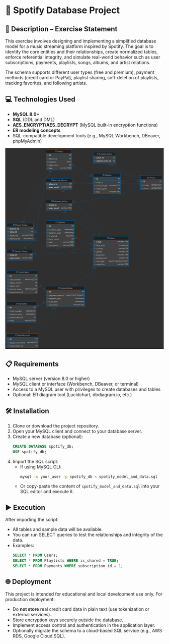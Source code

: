 # 🎵 Spotify Database Project

## 📄 Description – Exercise Statement

This exercise involves designing and implementing a simplified database model for a music streaming platform inspired by Spotify. The goal is to identify the core entities and their relationships, create normalized tables, enforce referential integrity, and simulate real-world behavior such as user subscriptions, payments, playlists, songs, albums, and artist relations.

The schema supports different user types (free and premium), payment methods (credit card or PayPal), playlist sharing, soft-deletion of playlists, tracking favorites, and following artists.

## 💻 Technologies Used

- **MySQL 8.0+**
- **SQL** (DDL and DML)
- **AES_ENCRYPT/AES_DECRYPT** (MySQL built-in encryption functions)
- **ER modeling concepts**
- SQL-compatible development tools (e.g., MySQL Workbench, DBeaver, phpMyAdmin)

![foto](Spotify.png)

## 📋 Requirements

- MySQL server (version 8.0 or higher)
- MySQL client or interface (Workbench, DBeaver, or terminal)
- Access to a MySQL user with privileges to create databases and tables
- Optional: ER diagram tool (Lucidchart, dbdiagram.io, etc.)

## 🛠️ Installation

1. Clone or download the project repository.
2. Open your MySQL client and connect to your database server.
3. Create a new database (optional):
   ```sql
   CREATE DATABASE spotify_db;
   USE spotify_db;
   ```
4. Import the SQL script:
   - If using MySQL CLI:
     ```bash
     mysql -u your_user -p spotify_db < spotify_model_and_data.sql
     ```
   - Or copy-paste the content of `spotify_model_and_data.sql` into your SQL editor and execute it.

## ▶️ Execution

After importing the script:
- All tables and sample data will be available.
- You can run SELECT queries to test the relationships and integrity of the data.
- Examples:
  ```sql
  SELECT * FROM Users;
  SELECT * FROM Playlists WHERE is_shared = TRUE;
  SELECT * FROM Payments WHERE subscription_id = 1;
  ```

## 🌐 Deployment

This project is intended for educational and local development use only. For production deployment:
- Do **not store** real credit card data in plain text (use tokenization or external services).
- Store encryption keys securely outside the database.
- Implement access control and authentication in the application layer.
- Optionally migrate the schema to a cloud-based SQL service (e.g., AWS RDS, Google Cloud SQL).
